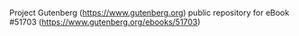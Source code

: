 Project Gutenberg (https://www.gutenberg.org) public repository for
eBook #51703 (https://www.gutenberg.org/ebooks/51703)
